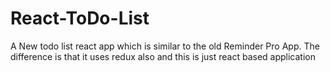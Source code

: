 # React-ToDo-List
A New todo list react app which is similar to the old Reminder Pro App. The difference is that it uses redux also and this is just react based application
